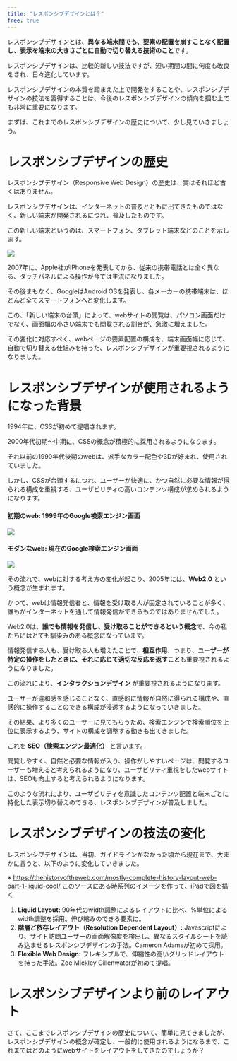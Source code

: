 ```yaml
---
title: "レスポンシブデザインとは？"
free: true
---
```


レスポンシブデザインとは、**異なる端末間でも、要素の配置を崩すことなく配置し、表示を端末の大きさごとに自動で切り替える技術のこと**です。

レスポンシブデザインは、比較的新しい技法ですが、短い期間の間に何度も改良をされ、日々進化しています。

レスポンシブデザインの本質を踏まえた上で開発をすることや、レスポンシブデザインの技法を習得することは、今後のレスポンシブデザインの傾向を掴む上でも非常に重要になります。

まずは、これまでのレスポンシブデザインの歴史について、少し見ていきましょう。

# レスポンシブデザインの歴史

レスポンシブデザイン（Responsive Web Design）の歴史は、実はそれほど古くはありません。

レスポンシブデザインは、インターネットの普及とともに出てきたものではなく、新しい端末が開発されるにつれ、普及したものです。

この新しい端末というのは、スマートフォン、タブレット端末などのことを示します。

![](https://storage.googleapis.com/zenn-user-upload/yypa0dew5p2hic166fwzqlhgrj46)

2007年に、Apple社がiPhoneを発表してから、従来の携帯電話とは全く異なる、タッチパネルによる操作が今では主流になりました。

その後まもなく、GoogleはAndroid OSを発表し、各メーカーの携帯端末は、ほとんど全てスマートフォンへと変化します。

この、「新しい端末の台頭」によって、webサイトの閲覧は、パソコン画面だけでなく、画面幅の小さい端末でも閲覧される割合が、急激に増えました。

その変化に対応すべく、webページの要素配置の構成を、端末画面幅に応じて、自動で切り替える仕組みを持った、レスポンシブデザインが重要視されるようになりました。

# レスポンシブデザインが使用されるようになった背景

1994年に、CSSが初めて提唱されます。

2000年代初期〜中期に、CSSの概念が積極的に採用されるようになります。

それ以前の1990年代後期のwebは、派手なカラー配色や3Dが好まれ、使用されていました。

しかし、CSSが台頭するにつれ、ユーザーが快適に、かつ自然に必要な情報が得られる構成を重視する、ユーザビリティの高いコンテンツ構成が求められるようになります。

#### 初期のweb: 1999年のGoogle検索エンジン画面

![](https://storage.googleapis.com/zenn-user-upload/0ag2cxrxs4ok9tjahiv46lr5qyg6)

#### モダンなweb: 現在のGoogle検索エンジン画面

![](https://storage.googleapis.com/zenn-user-upload/yx8g9vyg4gpc552j8g59r3zmippq)

その流れで、webに対する考え方の変化が起こり、2005年には、**Web2.0** という概念が生まれます。

かつて、webは情報発信者と、情報を受け取る人が固定されていることが多く、誰もがインターネットを通して情報発信ができるものではありませんでした。

Web2.0は、**誰でも情報を発信し、受け取ることができるという概念**で、今の私たちにはとても馴染みのある概念になっています。

情報発信する人も、受け取る人も増えたことで、**相互作用**、つまり、**ユーザーが特定の操作をしたときに、それに応じて適切な反応を返すこと**も重要視されるようになりました。

この流れにより、**インタラクションデザイン** が重要視されるようになります。

ユーザーが違和感を感じることなく、直感的に情報が自然に得られる構成や、直感的に操作することのできる構成が浸透するようになっていきました。

その結果、より多くのユーザーに見てもらうため、検索エンジンで検索順位を上位に表示するよう、サイトの構成を調整する動きも出てきました。

これを **SEO（検索エンジン最適化）** と言います。

閲覧しやすく、自然と必要な情報が入り、操作がしやすいページは、閲覧するユーザーも増えると考えられるようになり、ユーザビリティ重視をしたwebサイトは、SEOも向上すると考えられるようになります。

このような流れにより、ユーザビリティを意識したコンテンツ配置と端末ごとに特化した表示切り替えのできる、レスポンシブデザインが普及しました。

# レスポンシブデザインの技法の変化

レスポンシブデザインは、当初、ガイドラインがなかった頃から現在まで、大まかに言うと、以下のように変化していきました。

※ https://thehistoryoftheweb.com/mostly-complete-history-layout-web-part-1-liquid-cool/ このソースにある時系列のイメージを作って、iPadで図を描く

1. **Liquid Layout:** 90年代のwidth調整によるレイアウトに比べ、%単位によるwidth調整を採用。伸び縮みのできる要素に。
2. **階層ど依存レイアウト（Resolution Dependent Layout）:** Javascriptにより、サイト訪問ユーザーの画面解像度を検出し、異なるスタイルシートを読み込ませるレスポンシブデザインの手法。Cameron Adamsが初めて採用。
3. **Flexible Web Design:** フレキシブルで、伸縮性の高いグリッドレイアウトを持った手法。Zoe Mickley Gillenwaterが初めて提唱。

# レスポンシブデザインより前のレイアウト

さて、ここまでレスポンシブデザインの歴史について、簡単に見てきましたが、レスポンシブデザインの概念が確定し、一般的に使用されるようになるまで、これまではどのようにwebサイトをレイアウトをしてきたのでしょうか？

